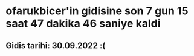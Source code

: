 # ofarukbicer'in gidisine son 7 gun 15 saat 47 dakika 46 saniye kaldi

## Gidis tarihi: 30.09.2022 :(